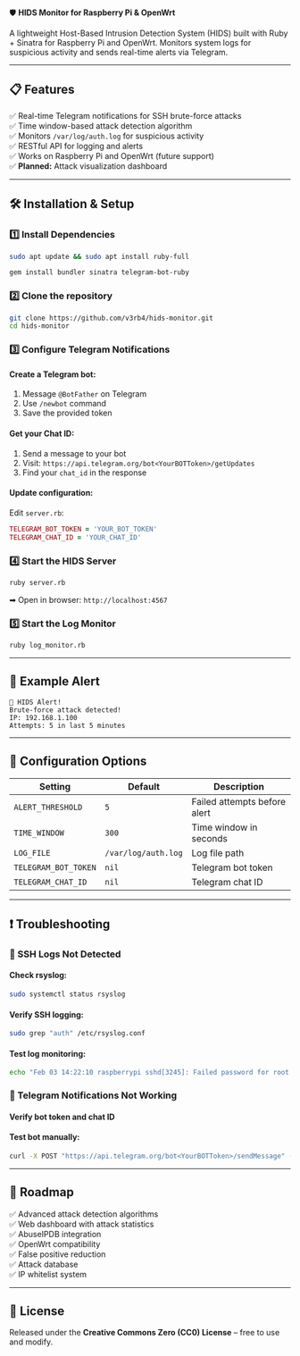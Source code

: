 🛡️ **HIDS Monitor for Raspberry Pi & OpenWrt**

A lightweight Host-Based Intrusion Detection System (HIDS) built with Ruby + Sinatra for Raspberry Pi and OpenWrt. Monitors system logs for suspicious activity and sends real-time alerts via Telegram.

---

## 📋 Features
✅ Real-time Telegram notifications for SSH brute-force attacks  
✅ Time window-based attack detection algorithm  
✅ Monitors `/var/log/auth.log` for suspicious activity  
✅ RESTful API for logging and alerts  
✅ Works on Raspberry Pi and OpenWrt (future support)  
✅ **Planned:** Attack visualization dashboard  

---

## 🛠️ Installation & Setup

### 1️⃣ Install Dependencies
```bash
sudo apt update && sudo apt install ruby-full
```
```bash
gem install bundler sinatra telegram-bot-ruby
```

### 2️⃣ Clone the repository
```bash
git clone https://github.com/v3rb4/hids-monitor.git
cd hids-monitor
```

### 3️⃣ Configure Telegram Notifications

#### Create a Telegram bot:
1. Message `@BotFather` on Telegram
2. Use `/newbot` command
3. Save the provided token

#### Get your Chat ID:
1. Send a message to your bot
2. Visit: `https://api.telegram.org/bot<YourBOTToken>/getUpdates`
3. Find your `chat_id` in the response

#### Update configuration:
Edit `server.rb`:
```ruby
TELEGRAM_BOT_TOKEN = 'YOUR_BOT_TOKEN'
TELEGRAM_CHAT_ID = 'YOUR_CHAT_ID'
```

### 4️⃣ Start the HIDS Server
```bash
ruby server.rb
```
➡ Open in browser: `http://localhost:4567`

### 5️⃣ Start the Log Monitor
```bash
ruby log_monitor.rb
```

---

## 📂 Example Alert
```
🚨 HIDS Alert!
Brute-force attack detected!
IP: 192.168.1.100
Attempts: 5 in last 5 minutes
```

---

## 🔧 Configuration Options
| Setting             | Default               | Description                         |
|--------------------|----------------------|-------------------------------------|
| `ALERT_THRESHOLD`  | `5`                   | Failed attempts before alert       |
| `TIME_WINDOW`      | `300`                 | Time window in seconds             |
| `LOG_FILE`         | `/var/log/auth.log`   | Log file path                      |
| `TELEGRAM_BOT_TOKEN` | `nil`              | Telegram bot token                 |
| `TELEGRAM_CHAT_ID` | `nil`                 | Telegram chat ID                    |

---

## ❗ Troubleshooting

### 🔹 SSH Logs Not Detected

#### Check rsyslog:
```bash
sudo systemctl status rsyslog
```

#### Verify SSH logging:
```bash
sudo grep "auth" /etc/rsyslog.conf
```

#### Test log monitoring:
```bash
echo "Feb 03 14:22:10 raspberrypi sshd[3245]: Failed password for root from 192.168.1.50 port 54567 ssh2" | sudo tee -a /var/log/auth.log
```

### 🔹 Telegram Notifications Not Working

#### Verify bot token and chat ID
#### Test bot manually:
```bash
curl -X POST "https://api.telegram.org/bot<YourBOTToken>/sendMessage" -d "chat_id=<YourChatID>&text=Test"
```

---

## 📌 Roadmap
✅ Advanced attack detection algorithms  
✅ Web dashboard with attack statistics  
✅ AbuseIPDB integration  
✅ OpenWrt compatibility  
✅ False positive reduction  
✅ Attack database  
✅ IP whitelist system  

---

## 📜 License
Released under the **Creative Commons Zero (CC0) License** – free to use and modify.

